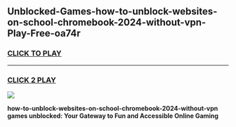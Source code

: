 
## Unblocked-Games-how-to-unblock-websites-on-school-chromebook-2024-without-vpn-Play-Free-oa74r
<h3>
<a href="https://premium76.site?title=how-to-unblock-websites-on-school-chromebook-2024-without-vpn&ref=23A">CLICK TO PLAY</a></h3>
<hr>

<h3>
<a href="https://premium76.site?title=how-to-unblock-websites-on-school-chromebook-2024-without-vpn&ref=23A">CLICK 2 PLAY</a>
  
</h3>

<a href="https://premium76.site?title=how-to-unblock-websites-on-school-chromebook-2024-without-vpn&ref=23A"><img src="https://clearcache.store/games.png"></a>


**how-to-unblock-websites-on-school-chromebook-2024-without-vpn games unblocked: Your Gateway to Fun and Accessible Online Gaming**
